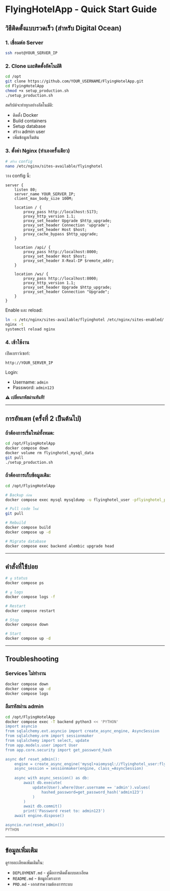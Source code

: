 # FlyingHotelApp - Quick Start Guide

## วิธีติดตั้งแบบรวดเร็ว (สำหรับ Digital Ocean)

### 1. เชื่อมต่อ Server
```bash
ssh root@YOUR_SERVER_IP
```

### 2. Clone และติดตั้งอัตโนมัติ
```bash
cd /opt
git clone https://github.com/YOUR_USERNAME/FlyingHotelApp.git
cd FlyingHotelApp
chmod +x setup_production.sh
./setup_production.sh
```

สคริปต์จะทำทุกอย่างอัตโนมัติ:
- ติดตั้ง Docker
- Build containers
- Setup database
- สร้าง admin user
- เพิ่มข้อมูลเริ่มต้น

### 3. ตั้งค่า Nginx (ทำเองครั้งเดียว)

```bash
# สร้าง config
nano /etc/nginx/sites-available/flyinghotel
```

วาง config นี้:
```nginx
server {
    listen 80;
    server_name YOUR_SERVER_IP;
    client_max_body_size 100M;
    
    location / {
        proxy_pass http://localhost:5173;
        proxy_http_version 1.1;
        proxy_set_header Upgrade $http_upgrade;
        proxy_set_header Connection 'upgrade';
        proxy_set_header Host $host;
        proxy_cache_bypass $http_upgrade;
    }
    
    location /api/ {
        proxy_pass http://localhost:8000;
        proxy_set_header Host $host;
        proxy_set_header X-Real-IP $remote_addr;
    }
    
    location /ws/ {
        proxy_pass http://localhost:8000;
        proxy_http_version 1.1;
        proxy_set_header Upgrade $http_upgrade;
        proxy_set_header Connection "Upgrade";
    }
}
```

Enable และ reload:
```bash
ln -s /etc/nginx/sites-available/flyinghotel /etc/nginx/sites-enabled/
nginx -t
systemctl reload nginx
```

### 4. เข้าใช้งาน

เปิดเบราว์เซอร์:
```
http://YOUR_SERVER_IP
```

Login:
- Username: `admin`
- Password: `admin123`

**⚠️ เปลี่ยนรหัสผ่านทันที!**

---

## การอัพเดท (ครั้งที่ 2 เป็นต้นไป)

### ถ้าต้องการเริ่มใหม่ทั้งหมด:
```bash
cd /opt/FlyingHotelApp
docker compose down
docker volume rm flyinghotel_mysql_data
git pull
./setup_production.sh
```

### ถ้าต้องการเก็บข้อมูลเดิม:
```bash
cd /opt/FlyingHotelApp

# Backup ก่อน
docker compose exec mysql mysqldump -u flyinghotel_user -pflyinghotel_pass flyinghotel > backup.sql

# Pull code ใหม่
git pull

# Rebuild
docker compose build
docker compose up -d

# Migrate database
docker compose exec backend alembic upgrade head
```

---

## คำสั่งที่ใช้บ่อย

```bash
# ดู status
docker compose ps

# ดู logs
docker compose logs -f

# Restart
docker compose restart

# Stop
docker compose down

# Start
docker compose up -d
```

---

## Troubleshooting

### Services ไม่ทำงาน
```bash
docker compose down
docker compose up -d
docker compose logs
```

### ลืมรหัสผ่าน admin
```bash
cd /opt/FlyingHotelApp
docker compose exec -T backend python3 << 'PYTHON'
import asyncio
from sqlalchemy.ext.asyncio import create_async_engine, AsyncSession
from sqlalchemy.orm import sessionmaker
from sqlalchemy import select, update
from app.models.user import User
from app.core.security import get_password_hash

async def reset_admin():
    engine = create_async_engine('mysql+aiomysql://flyinghotel_user:flyinghotel_pass@mysql:3306/flyinghotel')
    async_session = sessionmaker(engine, class_=AsyncSession)
    
    async with async_session() as db:
        await db.execute(
            update(User).where(User.username == 'admin').values(
                hashed_password=get_password_hash('admin123')
            )
        )
        await db.commit()
        print('Password reset to: admin123')
    await engine.dispose()

asyncio.run(reset_admin())
PYTHON
```

---

## ข้อมูลเพิ่มเติม

ดูรายละเอียดเพิ่มเติมใน:
- `DEPLOYMENT.md` - คู่มือการติดตั้งแบบละเอียด
- `README.md` - ข้อมูลโครงการ
- `PRD.md` - เอกสารความต้องการระบบ

